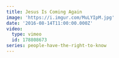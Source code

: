```yaml
---
title: Jesus Is Coming Again
image: 'https://i.imgur.com/MuLYIpM.jpg'
date: '2016-08-14T11:00:00.000Z'
video:
  type: vimeo
  id: 178808673
series: people-have-the-right-to-know
---
```


